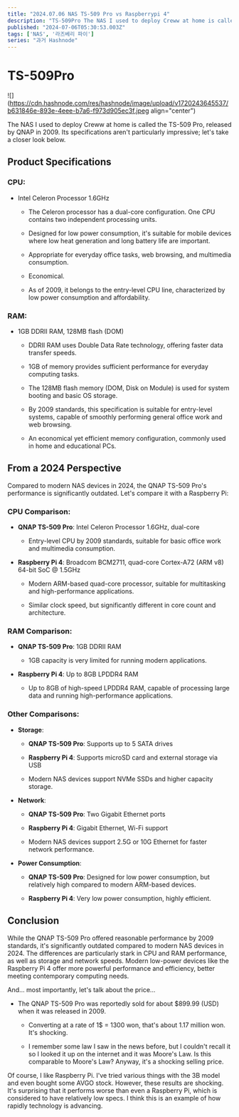```yaml
---
title: "2024.07.06 NAS TS-509 Pro vs Raspberrypi 4"
description: "TS-509Pro The NAS I used to deploy Creww at home is called the TS-509 Pro, released by QNAP in 2009. Its specifications aren't particularly impressive; let's take a closer look below. Product Specifications CPU: Intel Celeron Processor 1.6GHz The ..."
published: "2024-07-06T05:30:53.003Z"
tags: ['NAS', '라즈베리 파이']
series: "과거 Hashnode"
---
```


# TS-509Pro

![](https://cdn.hashnode.com/res/hashnode/image/upload/v1720243645537/b631846e-893e-4eee-b7a6-f973d905ec3f.jpeg align="center")

The NAS I used to deploy Creww at home is called the TS-509 Pro, released by QNAP in 2009. Its specifications aren't particularly impressive; let's take a closer look below.

## Product Specifications

### CPU:

* Intel Celeron Processor 1.6GHz
    
    * The Celeron processor has a dual-core configuration. One CPU contains two independent processing units.
        
    * Designed for low power consumption, it's suitable for mobile devices where low heat generation and long battery life are important.
        
    * Appropriate for everyday office tasks, web browsing, and multimedia consumption.
        
    * Economical.
        
    * As of 2009, it belongs to the entry-level CPU line, characterized by low power consumption and affordability.
        

### RAM:

* 1GB DDRII RAM, 128MB flash (DOM)
    
    * DDRII RAM uses Double Data Rate technology, offering faster data transfer speeds.
        
    * 1GB of memory provides sufficient performance for everyday computing tasks.
        
    * The 128MB flash memory (DOM, Disk on Module) is used for system booting and basic OS storage.
        
    * By 2009 standards, this specification is suitable for entry-level systems, capable of smoothly performing general office work and web browsing.
        
    * An economical yet efficient memory configuration, commonly used in home and educational PCs.
        

## From a 2024 Perspective

Compared to modern NAS devices in 2024, the QNAP TS-509 Pro's performance is significantly outdated. Let's compare it with a Raspberry Pi:

### CPU Comparison:

* **QNAP TS-509 Pro**: Intel Celeron Processor 1.6GHz, dual-core
    
    * Entry-level CPU by 2009 standards, suitable for basic office work and multimedia consumption.
        
* **Raspberry Pi 4**: Broadcom BCM2711, quad-core Cortex-A72 (ARM v8) 64-bit SoC @ 1.5GHz
    
    * Modern ARM-based quad-core processor, suitable for multitasking and high-performance applications.
        
    * Similar clock speed, but significantly different in core count and architecture.
        

### RAM Comparison:

* **QNAP TS-509 Pro**: 1GB DDRII RAM
    
    * 1GB capacity is very limited for running modern applications.
        
* **Raspberry Pi 4**: Up to 8GB LPDDR4 RAM
    
    * Up to 8GB of high-speed LPDDR4 RAM, capable of processing large data and running high-performance applications.
        

### Other Comparisons:

* **Storage**:
    
    * **QNAP TS-509 Pro**: Supports up to 5 SATA drives
        
    * **Raspberry Pi 4**: Supports microSD card and external storage via USB
        
    * Modern NAS devices support NVMe SSDs and higher capacity storage.
        
* **Network**:
    
    * **QNAP TS-509 Pro**: Two Gigabit Ethernet ports
        
    * **Raspberry Pi 4**: Gigabit Ethernet, Wi-Fi support
        
    * Modern NAS devices support 2.5G or 10G Ethernet for faster network performance.
        
* **Power Consumption**:
    
    * **QNAP TS-509 Pro**: Designed for low power consumption, but relatively high compared to modern ARM-based devices.
        
    * **Raspberry Pi 4**: Very low power consumption, highly efficient.
        

## Conclusion

While the QNAP TS-509 Pro offered reasonable performance by 2009 standards, it's significantly outdated compared to modern NAS devices in 2024. The differences are particularly stark in CPU and RAM performance, as well as storage and network speeds. Modern low-power devices like the Raspberry Pi 4 offer more powerful performance and efficiency, better meeting contemporary computing needs.

And... most importantly, let's talk about the price...

* The QNAP TS-509 Pro was reportedly sold for about $899.99 (USD) when it was released in 2009.
    
    * Converting at a rate of 1$ = 1300 won, that's about 1.17 million won. It's shocking.
        
    * I remember some law I saw in the news before, but I couldn't recall it so I looked it up on the internet and it was Moore's Law. Is this comparable to Moore's Law? Anyway, it's a shocking selling price.
        

Of course, I like Raspberry Pi. I've tried various things with the 3B model and even bought some AVGO stock. However, these results are shocking. It's surprising that it performs worse than even a Raspberry Pi, which is considered to have relatively low specs. I think this is an example of how rapidly technology is advancing.